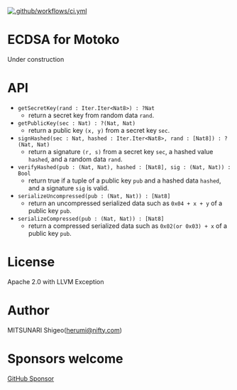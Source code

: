 [![.github/workflows/ci.yml](https://github.com/herumi/ecdsa-motoko/actions/workflows/ci.yml/badge.svg)](https://github.com/herumi/ecdsa-motoko/actions/workflows/ci.yml)

# ECDSA for Motoko

Under construction

# API

- `getSecretKey(rand : Iter.Iter<Nat8>) : ?Nat`
  - return a secret key from random data `rand`.
- `getPublicKey(sec : Nat) : ?(Nat, Nat)`
  - return a public key `(x, y)` from a secret key `sec`.
- `signHashed(sec : Nat, hashed : Iter.Iter<Nat8>, rand : [Nat8]) : ?(Nat, Nat)`
  - return a signature `(r, s)` from a secret key `sec`, a hashed value `hashed`, and a random data `rand`.
- `verifyHashed(pub : (Nat, Nat), hashed : [Nat8], sig : (Nat, Nat)) : Bool`
  - return true if a tuple of a public key `pub` and a hashed data `hashed`, and a signature `sig` is valid.
- `serializeUncompressed(pub : (Nat, Nat)) : [Nat8]`
  - return an uncompressed serialized data such as `0x04 + x + y` of a public key `pub`.
- `serializeCompressed(pub : (Nat, Nat)) : [Nat8] `
  - return a compressed serialized data such as `0x02(or 0x03) + x` of a public key `pub`.

# License

Apache 2.0 with LLVM Exception

# Author

MITSUNARI Shigeo(herumi@nifty.com)

# Sponsors welcome
[GitHub Sponsor](https://github.com/sponsors/herumi)
